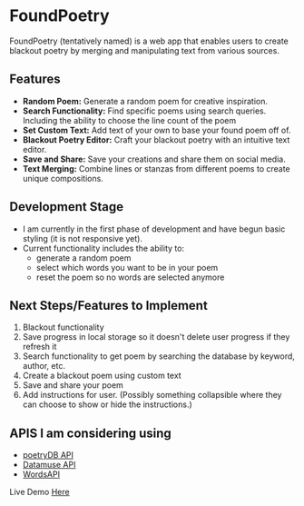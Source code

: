 # FoundPoetry

FoundPoetry (tentatively named) is a web app that enables users to create blackout poetry by merging and manipulating text from various sources.

## Features

- **Random Poem:** Generate a random poem for creative inspiration.
- **Search Functionality:** Find specific poems using search queries. Including the ability to choose the line count of the poem
- **Set Custom Text:** Add text of your own to base your found poem off of.
- **Blackout Poetry Editor:** Craft your blackout poetry with an intuitive text editor.
- **Save and Share:** Save your creations and share them on social media.
- **Text Merging:** Combine lines or stanzas from different poems to create unique compositions.

## Development Stage
- I am currently in the first phase of development and have begun basic styling (it is not responsive yet). 
- Current functionality includes the ability to: 
  - generate a random poem
  - select which words you want to be in your poem
  - reset the poem so no words are selected anymore

## Next Steps/Features to Implement
1. Blackout functionality
2. Save progress in local storage so it doesn't delete user progress if they refresh it
3. Search functionality to get poem by searching the database by keyword, author, etc.
4. Create a blackout poem using custom text
5. Save and share your poem
6. Add instructions for user. (Possibly something collapsible where they can choose to show or hide the instructions.)

## APIS I am considering using
- [poetryDB API](https://poetrydb.org/index.html)
- [Datamuse API](https://www.datamuse.com/api/)
- [WordsAPI](https://www.wordsapi.com/)

Live Demo [Here](https://raisa-d.github.io/FoundPoetry/)